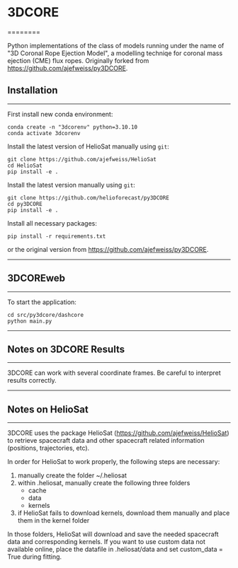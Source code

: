 # 3DCORE
========

Python implementations of the class of models running under the name of "3D Coronal Rope Ejection Model", a modelling techniqe for coronal mass ejection (CME) flux ropes. Originally forked from https://github.com/ajefweiss/py3DCORE.

## Installation
------------
First install new conda environment:

    conda create -n "3dcorenv" python=3.10.10
    conda activate 3dcorenv
    
Install the latest version of HelioSat manually using `git`:

    git clone https://github.com/ajefweiss/HelioSat
    cd HelioSat
    pip install -e .
    
Install the latest version manually using `git`:

    git clone https://github.com/helioforecast/py3DCORE
    cd py3DCORE
    pip install -e .
    
Install all necessary packages:
    
    pip install -r requirements.txt
    

or the original version from https://github.com/ajefweiss/py3DCORE.

------------

## 3DCOREweb
------------

To start the application:

    cd src/py3dcore/dashcore
    python main.py
    
------------

## Notes on 3DCORE Results
------------

3DCORE can work with several coordinate frames. Be careful to interpret results correctly.

------------
## Notes on HelioSat
------------

3DCORE uses the package HelioSat (https://github.com/ajefweiss/HelioSat) to retrieve spacecraft data and other spacecraft related information (positions, trajectories, etc). 

In order for HelioSat to work properly, the following steps are necessary:

1. manually create the folder ~/.heliosat 
2. within .heliosat, manually create the following three folders
    - cache
    - data
    - kernels
3. if HelioSat fails to download kernels, download them manually and place them in the kernel folder

In those folders, HelioSat will download and save the needed spacecraft data and corresponding kernels. 
If you want to use custom data not available online, place the datafile in .heliosat/data and set custom_data = True during fitting.
